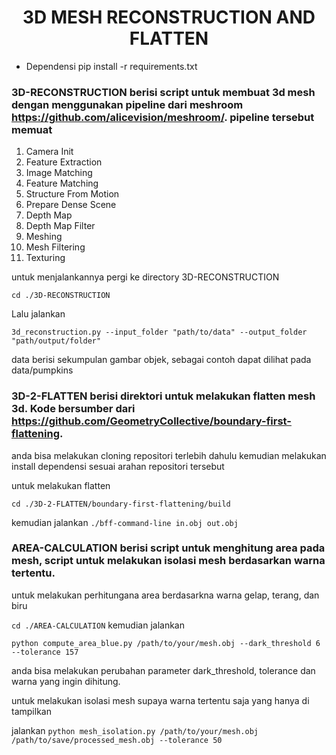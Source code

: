 <h1 align="center">3D MESH RECONSTRUCTION AND FLATTEN</h1>

* Dependensi 
pip install -r requirements.txt

### 3D-RECONSTRUCTION berisi script untuk membuat 3d mesh dengan menggunakan pipeline dari meshroom https://github.com/alicevision/meshroom/. pipeline tersebut memuat 
1. Camera Init
2. Feature Extraction
3. Image Matching
4. Feature Matching
5. Structure From Motion
6. Prepare Dense Scene
7. Depth Map
8. Depth Map Filter
9. Meshing
10. Mesh Filtering
11. Texturing

untuk menjalankannya pergi ke directory 3D-RECONSTRUCTION 

```cd ./3D-RECONSTRUCTION```

Lalu jalankan 

```3d_reconstruction.py --input_folder "path/to/data" --output_folder "path/output/folder"```

data berisi sekumpulan gambar objek, sebagai contoh dapat dilihat pada data/pumpkins


### 3D-2-FLATTEN berisi direktori untuk melakukan flatten mesh 3d. Kode bersumber dari https://github.com/GeometryCollective/boundary-first-flattening.
anda bisa melakukan cloning repositori terlebih dahulu kemudian melakukan install dependensi sesuai arahan repositori tersebut 

untuk melakukan flatten 

```cd ./3D-2-FLATTEN/boundary-first-flattening/build```

kemudian jalankan 
```./bff-command-line in.obj out.obj```


### AREA-CALCULATION berisi script untuk menghitung area pada mesh, script untuk melakukan isolasi mesh berdasarkan warna tertentu.

untuk melakukan perhitungana area berdasarkna warna gelap, terang, dan biru 

```cd ./AREA-CALCULATION```
kemudian jalankan

```python compute_area_blue.py /path/to/your/mesh.obj --dark_threshold 6 --tolerance 157```

anda bisa melakukan perubahan parameter dark_threshold, tolerance dan warna yang ingin dihitung.

untuk melakukan isolasi mesh supaya warna tertentu saja yang hanya di tampilkan 

jalankan 
```python mesh_isolation.py /path/to/your/mesh.obj /path/to/save/processed_mesh.obj --tolerance 50```













